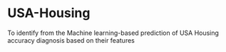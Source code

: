 # USA-Housing
 To identify from the Machine learning-based prediction of USA Housing accuracy diagnosis based on their features
